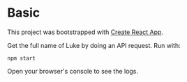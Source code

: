 # Basic

This project was bootstrapped with [Create React App](https://github.com/facebookincubator/create-react-app).

Get the full name of Luke by doing an API request. Run with:

```
npm start
```

Open your browser's console to see the logs.
